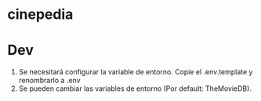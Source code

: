 # cinepedia

# Dev

1. Se necesitará configurar la variable de entorno. Copie el .env.template y renombrarlo a .env
2. Se pueden cambiar las variables de entorno (Por default: TheMovieDB).
